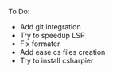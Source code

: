 To Do:<br>
<ul>
<li>Add git integration</li>
<li>Try to speedup LSP</li>
<li>Fix formater</li>
<li>Add ease cs files creation</li>
<li>Try to install csharpier</li>
</ul>
